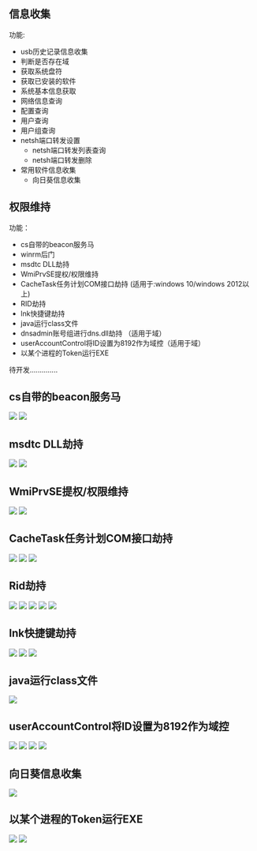 ## 信息收集 ##
功能:
* usb历史记录信息收集
* 判断是否存在域
* 获取系统盘符
* 获取已安装的软件
* 系统基本信息获取
* 网络信息查询
* 配置查询
* 用户查询
* 用户组查询
* netsh端口转发设置
  * netsh端口转发列表查询
  * netsh端口转发删除
* 常用软件信息收集
  * 向日葵信息收集

## 权限维持 ##
功能：
* cs自带的beacon服务马  
*  winrm后门  
* msdtc DLL劫持  
* WmiPrvSE提权/权限维持
* CacheTask任务计划COM接口劫持 (适用于:windows 10/windows 2012以上)
* RID劫持
* lnk快捷键劫持
* java运行class文件
* dnsadmin账号组进行dns.dll劫持 （适用于域）
* userAccountControl将ID设置为8192作为域控（适用于域）
* 以某个进程的Token运行EXE

待开发..............


## cs自带的beacon服务马 ##
![](img/service/Servicebeacon.png)
![](img/service/system_beacon.png)

## msdtc DLL劫持 ##
![](img/msdtc/msdtc.png)
![](img/msdtc/msdtc2.png)

## WmiPrvSE提权/权限维持 ##
![](img/WmiPrvSE/7.png)
![](img/WmiPrvSE/2008.png)

## CacheTask任务计划COM接口劫持 ##
![](img/CacheTask/CacheTask.png)
![](img/CacheTask/CacheTask2.png)
![](img/CacheTask/CacheTask.gif)

## Rid劫持 ##
![](img/rid/1.png)
![](img/rid/0.png)
![](img/rid/2.png)
![](img/rid/4.png)
![](img/rid/6.png)

## lnk快捷键劫持 ##  
![](img/lnkhijack/1.png)
![](img/lnkhijack/2.png)
![](https://z3.ax1x.com/2021/10/19/5a4Ucn.gif)

## java运行class文件 ##
![](img/javarun/run.png)

## userAccountControl将ID设置为8192作为域控 ##
![](img/userAccountControl/1.png)
![](img/userAccountControl/2.png)
![](img/userAccountControl/3.png)
![](img/userAccountControl/4.png)

## 向日葵信息收集 ##
![](img/SunloginClient/SunloginClient.png)

## 以某个进程的Token运行EXE ##
![](img/tokenrun/1.png)
![](img/tokenrun/2.png)
